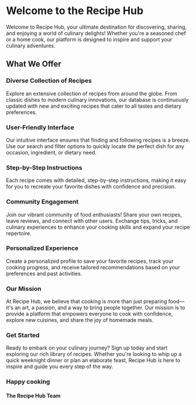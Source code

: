# Welcome to the Recipe Hub

Welcome to Recipe Hub, your ultimate destination for discovering, sharing, and enjoying a world of culinary delights! Whether you're a seasoned chef or a home cook, our platform is designed to inspire and support your culinary adventures.

## What We Offer

### Diverse Collection of Recipes

Explore an extensive collection of recipes from around the globe. From classic dishes to modern culinary innovations, our database is continuously updated with new and exciting recipes that cater to all tastes and dietary preferences.

### User-Friendly Interface

Our intuitive interface ensures that finding and following recipes is a breeze. Use our search and filter options to quickly locate the perfect dish for any occasion, ingredient, or dietary need.

### Step-by-Step Instructions

Each recipe comes with detailed, step-by-step instructions, making it easy for you to recreate your favorite dishes with confidence and precision.

### Community Engagement

Join our vibrant community of food enthusiasts! Share your own recipes, leave reviews, and connect with other users. Exchange tips, tricks, and culinary experiences to enhance your cooking skills and expand your recipe repertoire.

### Personalized Experience

Create a personalized profile to save your favorite recipes, track your cooking progress, and receive tailored recommendations based on your preferences and past activities.

### Our Mission

At Recipe Hub, we believe that cooking is more than just preparing food—it's an art, a passion, and a way to bring people together. Our mission is to provide a platform that empowers everyone to cook with confidence, explore new cuisines, and share the joy of homemade meals.

### Get Started

Ready to embark on your culinary journey? Sign up today and start exploring our rich library of recipes. Whether you're looking to whip up a quick weeknight dinner or plan an elaborate feast, Recipe Hub is here to inspire and guide you every step of the way.

### Happy cooking

#### The Recipe Hub Team
